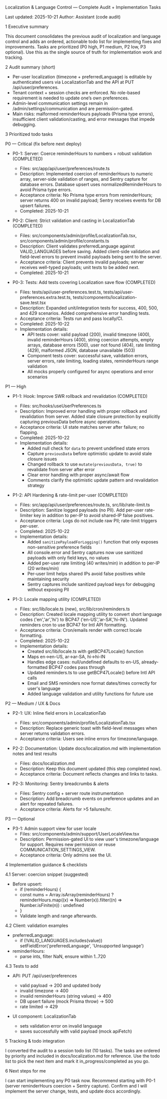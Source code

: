 Localization & Language Control — Complete Audit + Implementation Tasks

Last updated: 2025-10-21
Author: Assistant (code audit)

1 Executive summary

This document consolidates the previous audit of localization and language control and adds an ordered, actionable todo list for implementing fixes and improvements. Tasks are prioritized (P0 high, P1 medium, P2 low, P3 optional). Use this as the single source of truth for implementation work and tracking.

2 Audit summary (short)

- Per-user localization (timezone + preferredLanguage) is editable by authenticated users via LocalizationTab and the API at PUT /api/user/preferences.
- Tenant context + session checks are enforced. No role-based requirement is needed to update one’s own preferences.
- Admin-level communication settings remain in /admin/settings/communication and are permission-gated.
- Main risks: malformed reminderHours payloads (Prisma type errors), insufficient client validation/casting, and error messages that impede debugging.

3 Prioritized todo tasks

P0 — Critical (fix before next deploy)

- P0-1: Server: Coerce reminderHours to numbers + robust validation (COMPLETED)
  - Files: src/app/api/user/preferences/route.ts
  - Description: Implemented coercion of reminderHours to numeric array, server-side validation of ranges, and Sentry capture for database errors. Database upsert uses normalizedReminderHours to avoid Prisma type errors.
  - Acceptance criteria: No Prisma type errors from reminderHours; server returns 400 on invalid payload; Sentry receives events for DB upsert failures.
  - Completed: 2025-10-21

- P0-2: Client: Strict validation and casting in LocalizationTab (COMPLETED)
  - Files: src/components/admin/profile/LocalizationTab.tsx, src/components/admin/profile/constants.ts
  - Description: Client validates preferredLanguage against VALID_LANGUAGES before saving. Added client-side validation and field-level errors to prevent invalid payloads being sent to the server.
  - Acceptance criteria: Client prevents invalid payloads; server receives well-typed payloads; unit tests to be added next.
  - Completed: 2025-10-21

- P0-3: Tests: Add tests covering Localization save flow (COMPLETED)
  - Files: tests/api/user-preferences.test.ts, tests/api/user-preferences.extra.test.ts, tests/components/localization-save.test.tsx
  - Description: Expanded unit/integration tests for success, 400, 500, and 429 scenarios. Added comprehensive error handling tests.
  - Acceptance criteria: Tests run and pass locally/CI.
  - Completed: 2025-10-22
  - Implementation details:
    - API tests cover: valid payload (200), invalid timezone (400), invalid reminderHours (400), string coercion attempts, empty arrays, database errors (500), user not found (404), rate limiting (429), malformed JSON, database unavailable (503)
    - Component tests cover: successful save, validation errors, server errors, rate limiting, loading states, reminderHours range validation
    - All mocks properly configured for async operations and error scenarios

P1 — High

- P1-1: Hook: Improve SWR rollback and revalidation (COMPLETED)
  - Files: src/hooks/useUserPreferences.ts
  - Description: Improved error handling with proper rollback and revalidation from server. Added stale closure protection by explicitly capturing previousData before async operations.
  - Acceptance criteria: UI state matches server after failure; no flapping.
  - Completed: 2025-10-22
  - Implementation details:
    - Added null check for `data` to prevent undefined state errors
    - Capture `previousData` before optimistic update to avoid stale closure issues
    - Changed rollback to use `mutate(previousData, true)` to revalidate from server after error
    - Clear error handling with proper async/await flow
    - Comments clarify the optimistic update pattern and revalidation strategy

- P1-2: API Hardening & rate-limit per-user (COMPLETED)
  - Files: src/app/api/user/preferences/route.ts, src/lib/rate-limit.ts
  - Description: Sanitize logged payloads (no PII). Add per-user rate-limiter key in addition to per-IP to avoid shared-IP false positives.
  - Acceptance criteria: Logs do not include raw PII; rate-limit triggers per-user.
  - Completed: 2025-10-22
  - Implementation details:
    - Added `sanitizePayloadForLogging()` function that only exposes non-sensitive preference fields
    - All console.error and Sentry captures now use sanitized payloads with only field keys, no values
    - Added per-user rate limiting (40 writes/min) in addition to per-IP (20 writes/min)
    - Per-user limit helps shared IPs avoid false positives while maintaining security
    - Sentry captures include sanitized payload keys for debugging without exposing PII

- P1-3: Locale mapping utility (COMPLETED)
  - Files: src/lib/locale.ts (new), src/lib/cron/reminders.ts
  - Description: Created locale mapping utility to convert short language codes ('en','ar','hi') to BCP47 ('en-US','ar-SA','hi-IN'). Updated reminders cron to use BCP47 for Intl API formatting.
  - Acceptance criteria: Cron/emails render with correct locale formatting.
  - Completed: 2025-10-22
  - Implementation details:
    - Created src/lib/locale.ts with getBCP47Locale() function
    - Maps en→en-US, ar→ar-SA, hi→hi-IN
    - Handles edge cases: null/undefined defaults to en-US, already-formatted BCP47 codes pass through
    - Updated reminders.ts to use getBCP47Locale() before Intl API calls
    - Email and SMS reminders now format dates/times correctly for user's language
    - Added language validation and utility functions for future use

P2 — Medium / UX & Docs

- P2-1: UX: Inline field errors in LocalizationTab
  - Files: src/components/admin/profile/LocalizationTab.tsx
  - Description: Replace generic toast with field-level messages when server returns validation errors.
  - Acceptance criteria: Users see inline errors for timezone/language.

- P2-2: Documentation: Update docs/localization.md with implementation notes and test results
  - Files: docs/localization.md
  - Description: Keep this document updated (this step completed now).
  - Acceptance criteria: Document reflects changes and links to tasks.

- P2-3: Monitoring: Sentry breadcrumbs & alerts
  - Files: Sentry config + server route instrumentation
  - Description: Add breadcrumb events on preference updates and an alert for repeated failures.
  - Acceptance criteria: Alerts for >5 failures/hr.

P3 — Optional

- P3-1: Admin support view for user locale
  - Files: src/components/admin/support/UserLocaleView.tsx
  - Description: Permission-gated UI to view user's timezone/language for support. Requires new permission or reuse COMMUNICATION_SETTINGS_VIEW.
  - Acceptance criteria: Only admins see the UI.

4 Implementation guidance & checklists

4.1 Server: coercion snippet (suggested)

- Before upsert:
  - if (reminderHours) {
  -   const nums = Array.isArray(reminderHours) ? reminderHours.map((x) => Number(x)).filter((n) => Number.isFinite(n)) : undefined
  - }
  - Validate length and range afterwards.

4.2 Client: validation examples

- preferredLanguage:
  - if (!VALID_LANGUAGES.includes(value)) setFieldError('preferredLanguage', 'Unsupported language')
- reminderHours:
  - parse ints, filter NaN, ensure within 1..720

4.3 Tests to add

- API: PUT /api/user/preferences
  - valid payload -> 200 and updated body
  - invalid timezone -> 400
  - invalid reminderHours (string values) -> 400
  - DB upsert failure (mock Prisma throw) -> 500
  - rate limited -> 429

- UI component: LocalizationTab
  - sets validation error on invalid language
  - saves successfully with valid payload (mock apiFetch)

5 Tracking & todo integration

I converted the audit to a session todo list (10 tasks). The tasks are ordered by priority and included in docs/localization.md for reference. Use the todo list to pick the next item and mark it in_progress/completed as you go.

6 Next steps for me

I can start implementing any P0 task now. Recommend starting with P0-1 (server reminderHours coercion + Sentry capture). Confirm and I will implement the server change, tests, and update docs accordingly.
